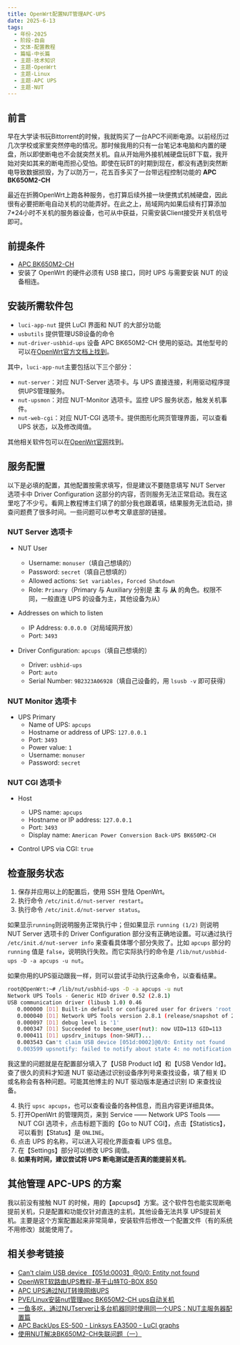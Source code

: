 ```yaml
---
title: OpenWrt配置NUT管理APC-UPS
date: 2025-6-13
tags:
  - 年份-2025
  - 阶段-自由
  - 文体-配置教程
  - 篇幅-中长篇
  - 主题-技术知识
  - 主题-OpenWrt
  - 主题-Linux
  - 主题-APC UPS
  - 主题-NUT
---
```



## 前言

早在大学读书玩Bittorrent的时候，我就购买了一台APC不间断电源。以前经历过几次学校或家里突然停电的情况。那时候我用的只有一台笔记本电脑和内置的硬盘，所以即使断电也不会就突然关机。自从开始用外接机械硬盘玩BT下载，我开始对突如其来的断电而担心受怕。即使在玩BT的时期到现在，都没有遇到突然断电导致数据损毁，为了以防万一，花五百多买了一台带远程控制功能的 **APC BK650M2-CH**

最近在折腾OpenWrt上跑各种服务，也打算后续外接一块便携式机械硬盘，因此很有必要把断电自动关机的功能弄好。在此之上，局域网内如果后续有打算添加7*24小时不关机的服务器设备，也可从中获益，只需安装Client接受开关机信号即可。


## 前提条件

- [APC BK650M2-CH](https://networkupstools.org/ddl/APC/Back-UPS_BK650M2-CH.html)
- 安装了 OpenWrt 的硬件必须有 USB 接口，同时 UPS 与需要安装 NUT 的设备相连。


## 安装所需软件包

- `luci-app-nut` 提供 LuCI 界面和 NUT 的大部分功能
- `usbutils` 提供管理USB设备的命令
- `nut-driver-usbhid-ups` 设备 APC BK650M2-CH 使用的驱动。其他型号的可以在[OpenWrt官方文档上找到](https://openwrt.org/docs/guide-user/services/ups/software.nut)。

其中，`luci-app-nut`主要包括以下三个部分：

- `nut-server`：对应 NUT-Server 选项卡。与 UPS 直接连接，利用驱动程序提供UPS管理服务。
- `nut-upsmon`：对应 NUT-Monitor 选项卡。监控 UPS 服务状态，触发关机事件。
- `nut-web-cgi`：对应 NUT-CGI 选项卡。提供图形化网页管理界面，可以查看 UPS 状态，以及修改阈值。

其他相关软件包可以在[OpenWrt官网](https://openwrt.org/docs/guide-user/services/ups/software.nut#package_selection)找到。


## 服务配置

以下是必填的配置，其他配置按需求填写，但是建议不要随意填写 NUT Server 选项卡中 Driver Configuration 这部分的内容，否则服务无法正常启动。我在这里吃了不少亏。看网上教程博主们填了的部分我也跟着填，结果服务无法启动，排查问题费了很多时间。一些问题可以参考文章底部的链接。

### NUT Server 选项卡

- NUT User
  - Username: `monuser`（填自己想填的）
  - Password: `secret`（填自己想填的）
  - Allowed actions: `Set variables`，`Forced Shutdown`
  - Role: `Primary`（Primary 与 Auxiliary 分别是 **主** 与 **从** 的角色。权限不同，一般直连 UPS 的设备为主，其他设备为从）

- Addresses on which to listen
  - IP Address: `0.0.0.0`（对局域网开放）
  - Port: `3493`

- Driver Configuration: `apcups`（填自己想填的）
  - Driver: `usbhid-ups`
  - Port: `auto`
  - Serial Number: `9B2323A06928`（填自己设备的，用 `lsusb -v` 即可获得）

### NUT Monitor 选项卡

- UPS Primary
  - Name of UPS: `apcups`
  - Hostname or address of UPS: `127.0.0.1`
  - Port: `3493`
  - Power value: `1`
  - Username: `monuser`
  - Password: `secret`

### NUT CGI 选项卡

- Host
  - UPS name: `apcups`
  - Hostname or IP address: `127.0.0.1`
  - Port: `3493`
  - Display name: `American Power Conversion Back-UPS BK650M2-CH`

- Control UPS via CGI: `true`


## 检查服务状态

1. 保存并应用以上的配置后，使用 SSH 登陆 OpenWrt。
2. 执行命令 `/etc/init.d/nut-server restart`。
3. 执行命令 `/etc/init.d/nut-server status`。

如果显示`running`则说明服务正常执行中；但如果显示 `running (1/2)` 则说明 NUT Server 选项卡的 Driver Configuration 部分没有正确地设置。可以通过执行 `/etc/init.d/nut-server info` 来查看具体哪个部分失败了。比如 `apcups` 部分的 `running` 值是 `false`，说明执行失败。而它实际执行的命令是 `/lib/nut/usbhid-ups -D -a apcups -u nut`。

如果你用的UPS驱动跟我一样，则可以尝试手动执行这条命令，以查看结果。

```bash
root@OpenWrt:~# /lib/nut/usbhid-ups -D -a apcups -u nut
Network UPS Tools - Generic HID driver 0.52 (2.8.1)
USB communication driver (libusb 1.0) 0.46
   0.000000	[D1] Built-in default or configured user for drivers 'root' was ignored due to 'nut' specified on command line
   0.000040	[D1] Network UPS Tools version 2.8.1 (release/snapshot of 2.8.1) built with aarch64-openwrt-linux-musl-gcc (OpenWrt GCC 13.3.0 r28698-0db2af95bc) 13.3.0 and configured with flags: --target=aarch64-openwrt-linux --host=aarch64-openwrt-linux --build=x86_64-pc-linux-gnu --disable-dependency-tracking --program-prefix= --program-suffix= --prefix=/usr --exec-prefix=/usr --bindir=/usr/bin --sbindir=/usr/sbin --libexecdir=/usr/lib --sysconfdir=/etc --datadir=/usr/share --localstatedir=/var --mandir=/usr/man --infodir=/usr/info --disable-nls --sysconfdir=/etc/nut --datadir=/usr/share/nut --with-dev --with-usb --without-avahi --without-snmp --with-serial --without-doc --with-neon --without-powerman --without-wrap --with-hotplug-dir=/etc/hotplug --with-cgi --without-ipmi --without-freeipmi --without-linux-i2c --without-ssl --without-libltdl --without-macosx_ups --with-statepath=/var/run/nut --with-pidpath=/var/run --with-drvpath=/lib/nut --with-user=root --with-group=root --with-gd-includes='-I/builder/shared-workdir/build/sdk/staging_dir/target-aarch64_cortex-a53_musl/usr/include -I/builder/shared-workdir/build/sdk/staging_dir/target-aarch64_cortex-a53_musl/usr/include/freetype2 -I/builder/shared-workdir/build/sdk/staging_dir/target-aarch64_cortex-a53_musl/usr/include/libpng16' --with-gd-libs='-L/builder/shared-workdir/build/sdk/staging_dir/target-aarch64_cortex-a53_musl/usr/lib -lgd'
   0.000097	[D1] debug level is '1'
   0.000347	[D1] Succeeded to become_user(nut): now UID=113 GID=113
   0.000411	[D1] upsdrv_initups (non-SHUT)...
   0.003543	Can't claim USB device [051d:0002]@0/0: Entity not found
   0.003599	upsnotify: failed to notify about state 4: no notification tech defined, will not spam more about it
```

我这里的问题就是在配置部分填入了【USB Product Id】和【USB Vendor Id】。查了很久的资料才知道 NUT 驱动通过识别设备序列号来查找设备，填了相关 ID 或名称会有各种问题。可能其他博主的 NUT 驱动版本是通过识别 ID 来查找设备。

4. 执行 `upsc apcups`，也可以查看设备的各种信息，而且内容更详细具体。
5. 打开OpenWrt 的管理网页，来到 Service —— Network UPS Tools —— NUT CGI 选项卡，点击标题下面的【Go to NUT CGI】，点击【Statistics】，可以看到【Status】是 `ONLINE`。
6. 点击 UPS 的名称，可以进入可视化界面查看 UPS 信息。
7. 在【Settings】部分可以修改 UPS 阈值。
8. **如果有时间，建议尝试将 UPS 断电测试是否真的能提前关机**。


## 其他管理 APC-UPS 的方案

我以前没有接触 NUT 的时候，用的【apcupsd】方案。这个软件包也能实现断电提前关机，只是配置和功能仅针对直连的主机，其他设备无法共享 UPS提前关机。主要是这个方案配置起来非常简单，安装软件后修改一个配置文件（有的系统不用修改）就能使用了。


## 相关参考链接

- [Can't claim USB device 【051d:0003】@0/0: Entity not found](https://community.home-assistant.io/t/nut-tools-only-1-usb-ups-at-a-time-works-solved/765244/7)
- [OpenWRT软路由UPS教程-基于山特TG-BOX 850](https://www.luqijian.com/2023/01/08/openwrt-with-ups-tutorial-based-on-santak-tg-box-850/)
- [APC UPS通过NUT转换网络UPS](https://blog.12ms.xyz/archives/2250)
- [PVE/Linux安装nut管理apc BK650M2-CH ups自动关机](https://www.haiyun.me/archives/1425.html)
- [一鱼多吃，通过NUTserver让多台机器同时使用同一个UPS：NUT主服务器配置篇](https://www.bilibili.com/opus/918271086007681026)
- [APC BackUps ES-500 - Linksys EA3500 - LuCI graphs](https://openwrt.org/docs/guide-user/services/ups/apcupsd_es500)
- [使用NUT解决BK650M2-CH失联问题（一）](https://www.alainlam.cn/?p=56)

